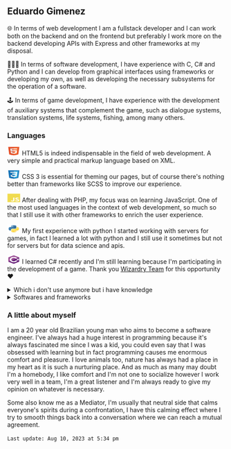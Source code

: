 ## Eduardo Gimenez
🌐 In terms of web development I am a fullstack developer and I can work both on the backend and on the frontend but preferably I work more on the backend developing APIs with Express and other frameworks at my disposal.

👨🏻‍💻 In terms of software development, I have experience with C, C# and Python and I can develop from graphical interfaces using frameworks or developing my own, as well as developing the necessary subsystems for the operation of a software.

🕹️ In terms of game development, I have experience with the development of auxiliary systems that complement the game, such as dialogue systems, translation systems, life systems, fishing, among many others.

### Languages
<img height="20" width="30" src="https://raw.githubusercontent.com/devicons/devicon/master/icons/html5/html5-original.svg" alt="HTML 5"></img> HTML5 is indeed indispensable in the field of web development. A very simple and practical markup language based on XML.

<img height="20" width="30" src="https://raw.githubusercontent.com/devicons/devicon/master/icons/css3/css3-original.svg" alt="CSS 3"></img> CSS 3 is essential for theming our pages, but of course there's nothing better than frameworks like SCSS to improve our experience.

<img height="20" width="30" src="https://raw.githubusercontent.com/devicons/devicon/master/icons/javascript/javascript-plain.svg" alt="JavaScript"></img> After dealing with PHP, my focus was on learning JavaScript. One of the most used languages in the context of web development, so much so that I still use it with other frameworks to enrich the user experience.

<img height="20" width="30" src="https://raw.githubusercontent.com/devicons/devicon/master/icons/python/python-original.svg" alt="Python"></img> My first experience with python I started working with servers for games, in fact I learned a lot with python and I still use it sometimes but not for servers but for data science and apis.

<img height="20" width="30" src="https://github.com/devicons/devicon/blob/master/icons/csharp/csharp-original.svg" alt="CSharp"></img> I learned C# recently and I'm still learning because I'm participating in the development of a game. Thank you [Wizardry Team](https://github.com/TeamWizardry) for this opportunity :heart:

<details>
  <summary>Which i don't use anymore but i have knowledge</summary>
	
<img height="20" width="30" src="https://raw.githubusercontent.com/devicons/devicon/master/icons/c/c-original.svg" alt="C"></img> I learned C so I could develop libraries for the Lua language and it was a strange but fun experience.

<img height="20" width="30" src="https://raw.githubusercontent.com/devicons/devicon/master/icons/lua/lua-original.svg" alt="Lua"></img> Lua was one of the first languages I learned when I started developing minigames for games where I developed a huge interest in the language itself.

<img height="20" width="30" src="https://raw.githubusercontent.com/devicons/devicon/master/icons/php/php-original.svg" alt="PHP"></img> PHP was my first touch with web development, where I created my first login system with a mysql database. Despite its evolution in recent times, I no longer have any interest in it.

</details>

<details>
  <summary>Softwares and frameworks</summary>
<img height="20" width="30" src="https://raw.githubusercontent.com/devicons/devicon/master/icons/godot/godot-original.svg" alt="Godot"></img> I'm currently developing a game in Godot together with the Wizardry team. It's a fun yet complicated experience.


<img height="20" width="30" src="https://raw.githubusercontent.com/devicons/devicon/master/icons/vscode/vscode-original.svg" alt="Visual Studio Code"></img> VSCode is my main editor at the moment, I use it in daily development.

<img height="20" width="30" src="https://raw.githubusercontent.com/devicons/devicon/master/icons/react/react-original.svg" alt="React"></img> React was actually the first framework I ever used in JavaScript and I really enjoy using it. And yes, I've lived through the days of BootStrap or JQuery but I was never interested in any of them.

<img height="20" width="30" src="https://github.com/devicons/devicon/blob/master/icons/express/express-original.svg" alt="Express"></img> After learning React I had a huge interest in developing APIs with Express. I can say that it is very useful and it contains a huge base of plugins.

``There is a long list of software/frameworks, but these are the main ones at the moment.``
</details>

### A little about myself
I am a 20 year old Brazilian young man who aims to become a software engineer. I've always had a huge interest in programming because it's always fascinated me since I was a kid, you could even say that I was obsessed with learning but in fact programming causes me enormous comfort and pleasure. I love animals too, nature has always had a place in my heart as it is such a nurturing place. And as much as many may doubt I'm a homebody, I like comfort and I'm not one to socialize however I work very well in a team, I'm a great listener and I'm always ready to give my opinion on whatever is necessary.

Some also know me as a Mediator, I'm usually that neutral side that calms everyone's spirits during a confrontation, I have this calming effect where I try to smooth things back into a conversation where we can reach a mutual agreement.

``Last update: Aug 10, 2023 at 5:34 pm``
